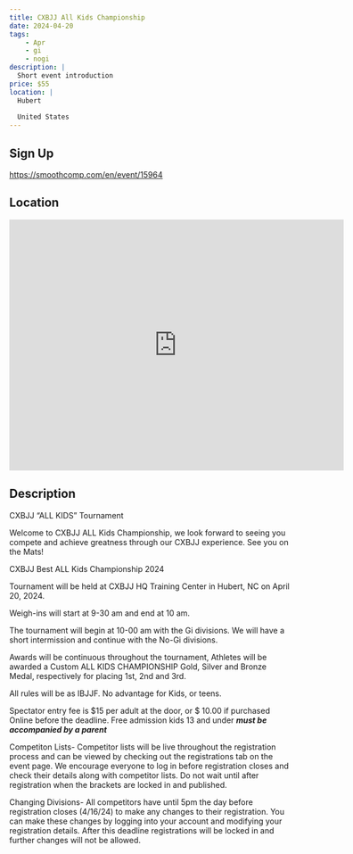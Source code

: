 ```yaml
---
title: CXBJJ All Kids Championship
date: 2024-04-20
tags:
    - Apr
    - gi 
    - nogi 
description: |
  Short event introduction
price: $55
location: |
  Hubert
  
  United States
---
```

## Sign Up
https://smoothcomp.com/en/event/15964

## Location
<iframe src="https://www.google.com/maps/embed?pb=!1m18!1m12!1m3!1d12345.6789!2d-77.2344531!3d34.7137125!2m3!1f0!2f0!3f0!3m2!1i1024!2i768!4f13.1!3m3!1m2!1s0x0%3A0x0!2z34.7137125!5e0!3m2!1sen!2sus!4v1234567890" width="600" height="450" style="border:0;" allowfullscreen="" loading="lazy"></iframe>

## Description
CXBJJ “ALL KIDS” Tournament


Welcome to CXBJJ ALL Kids Championship, we look forward to seeing you compete and achieve greatness through our CXBJJ experience. See you on the Mats!


CXBJJ Best ALL Kids Championship 2024


Tournament will be held at CXBJJ HQ Training Center in Hubert, NC on April 20, 2024.


Weigh-ins will start at 9-30 am and end at 10 am.


The tournament will begin at 10-00 am with the Gi divisions. We will have a short intermission and continue with the No-Gi divisions. 


Awards will be continuous throughout the tournament, Athletes will be awarded a Custom ALL KIDS CHAMPIONSHIP Gold, Silver and Bronze Medal, respectively for placing 1st, 2nd and 3rd.


All rules will be as IBJJF. No advantage for Kids, or teens. 


Spectator entry fee is $15 per adult at the door, or $ 10.00 if purchased Online before the deadline. Free admission kids 13 and under ***must be accompanied by a parent***


Competiton Lists- Competitor lists will be live throughout the registration process and can be viewed by checking out the registrations tab on the event page. We encourage everyone to log in before registration closes and check their details along with competitor lists. Do not wait until after registration when the brackets are locked in and published.


Changing Divisions- All competitors have until 5pm the day before registration closes (4/16/24) to make any changes to their registration. You can make these changes by logging into your account and modifying your registration details. After this deadline registrations will be locked in and further changes will not be allowed.